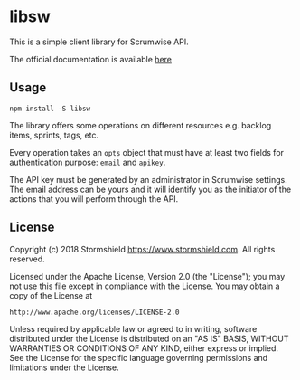 # libsw

This is a simple client library for Scrumwise API.

The official documentation is available [here](https://www.scrumwise.com/api.html)

## Usage

`npm install -S libsw`

The library offers some operations on different resources e.g. backlog items, sprints, tags, etc.

Every operation takes an `opts` object that must have at least two fields for authentication purpose: `email` and `apikey`.

The API key must be generated by an administrator in Scrumwise settings. The email address can be yours and it will identify you as the initiator of the actions that you will perform through the API.

## License

Copyright (c) 2018 Stormshield <https://www.stormshield.com>. All rights reserved.

Licensed under the Apache License, Version 2.0 (the "License");
you may not use this file except in compliance with the License.
You may obtain a copy of the License at

    http://www.apache.org/licenses/LICENSE-2.0

Unless required by applicable law or agreed to in writing, software
distributed under the License is distributed on an "AS IS" BASIS,
WITHOUT WARRANTIES OR CONDITIONS OF ANY KIND, either express or implied.
See the License for the specific language governing permissions and
limitations under the License.
